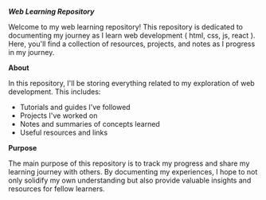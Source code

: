***Web Learning Repository***

Welcome to my web learning repository! This repository is dedicated to documenting my journey as I learn web development ( html, css, js, react ). Here, you'll find a collection of resources, projects, and notes as I progress in my journey.

**About**

In this repository, I'll be storing everything related to my exploration of web development. This includes:
  - Tutorials and guides I've followed
  - Projects I've worked on
  - Notes and summaries of concepts learned
  - Useful resources and links
  
**Purpose**

The main purpose of this repository is to track my progress and share my learning journey with others. By documenting my experiences, I hope to not only solidify my own understanding but also provide valuable insights and resources for fellow learners.

